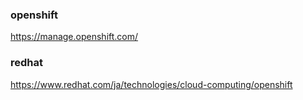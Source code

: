 
### openshift
https://manage.openshift.com/


### redhat
https://www.redhat.com/ja/technologies/cloud-computing/openshift


